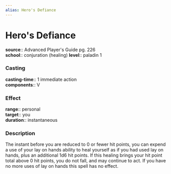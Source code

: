 ```yaml
---
alias: Hero's Defiance
---
```


# Hero's Defiance 

**source**:: Advanced Player's Guide pg. 226  
**school**:: conjuration (healing)
**level**:: paladin 1

### Casting 

**casting-time**:: 1 immediate action  
**components**:: V

### Effect 

**range**:: personal  
**target**:: you  
**duration**:: instantaneous

### Description 

The instant before you are reduced to 0 or fewer hit points, you can expend a use of your lay on hands ability to heal yourself as if you had used lay on hands, plus an additional 1d6 hit points. If this healing brings your hit point total above 0 hit points, you do not fall, and may continue to act. If you have no more uses of lay on hands this spell has no effect.
